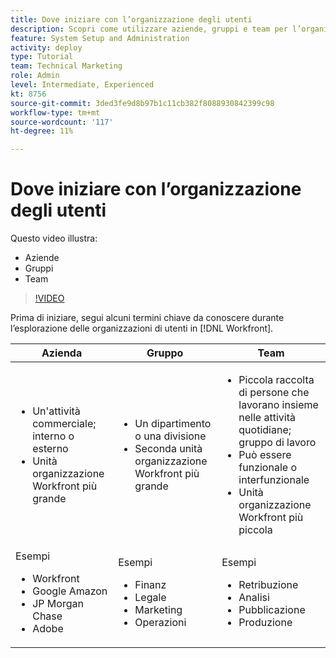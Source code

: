 ```yaml
---
title: Dove iniziare con l’organizzazione degli utenti
description: Scopri come utilizzare aziende, gruppi e team per l’organizzazione degli utenti e le autorizzazioni per gli elementi di lavoro.
feature: System Setup and Administration
activity: deploy
type: Tutorial
team: Technical Marketing
role: Admin
level: Intermediate, Experienced
kt: 8756
source-git-commit: 3ded3fe9d8b97b1c11cb382f8088930842399c98
workflow-type: tm+mt
source-wordcount: '117'
ht-degree: 11%

---
```


# Dove iniziare con l’organizzazione degli utenti

Questo video illustra:

* Aziende
* Gruppi
* Team

>[!VIDEO](https://video.tv.adobe.com/v/335068/?quality=12)

Prima di iniziare, segui alcuni termini chiave da conoscere durante l’esplorazione delle organizzazioni di utenti in [!DNL Workfront].

| Azienda | Gruppo | Team |
| --- | --- | --- |
| <ul><li>Un&#39;attività commerciale; interno o esterno</li><li>Unità organizzazione Workfront più grande</li></ul> | <ul><li>Un dipartimento o una divisione</li><li>Seconda unità organizzazione Workfront più grande</li></ul> | <ul><li>Piccola raccolta di persone che lavorano insieme nelle attività quotidiane; gruppo di lavoro</li><li>Può essere funzionale o interfunzionale</li><li>Unità organizzazione Workfront più piccola</li></ul> |
| Esempi <ul><li>Workfront</li><li>Google Amazon</li><li>JP Morgan Chase</li><li>Adobe</li></ul> | Esempi <ul><li>Finanz</li><li>Legale</li><li>Marketing</li><li>Operazioni</li></ul> | Esempi <ul><li>Retribuzione</li><li>Analisi</li><li>Pubblicazione</li><li>Produzione</li></ul> |



